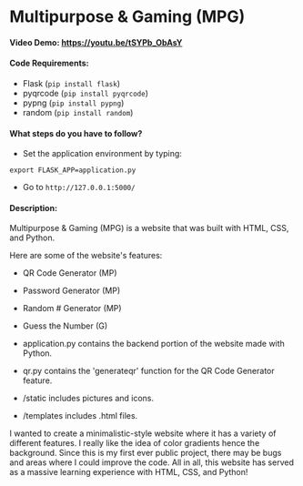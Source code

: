 # Multipurpose & Gaming (MPG)
#### Video Demo:  <https://youtu.be/tSYPb_ObAsY>
#### Code Requirements:
- Flask (`pip install flask`)
- pyqrcode (`pip install pyqrcode`)
- pypng (`pip install pypng`)
- random (`pip install random`)

#### What steps do you have to follow?
- Set the application environment by typing:
```
export FLASK_APP=application.py
```
- Go to `http://127.0.0.1:5000/`

#### Description:
Multipurpose & Gaming (MPG) is a website that was built with HTML, CSS, and Python. 

Here are some of the website's features:
- QR Code Generator (MP)
- Password Generator (MP)
- Random # Generator (MP)
- Guess the Number (G)

- application.py contains the backend portion of the website made with Python.
- qr.py contains the 'generateqr' function for the QR Code Generator feature.

- /static includes pictures and icons.
- /templates includes .html files.

I wanted to create a minimalistic-style website where it has a variety of different features. I really like the idea of color gradients hence the background. Since this is my first ever public project, there may be bugs and areas where I could improve the code. All in all, this website has served as a massive learning experience with HTML, CSS, and Python!
